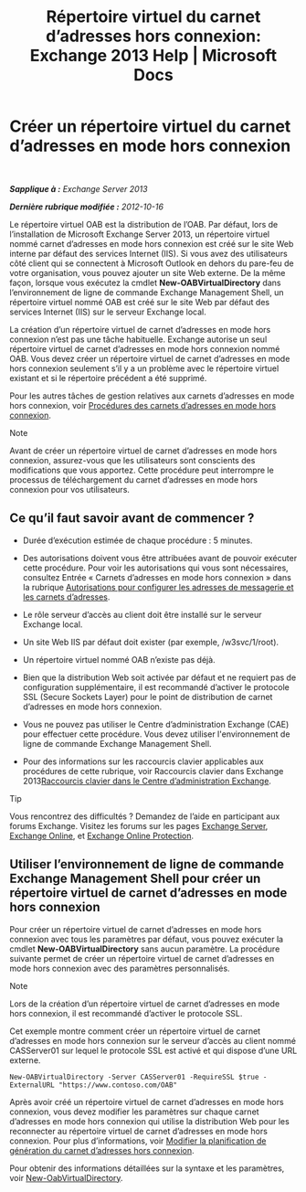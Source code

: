 ﻿---
title: 'Répertoire virtuel du carnet d’adresses hors connexion: Exchange 2013 Help | Microsoft Docs'
TOCTitle: Créer un répertoire virtuel du carnet d’adresses en mode hors connexion
ms:assetid: 2c70e21f-2b12-414a-9e8c-65634a767c72
ms:mtpsurl: https://technet.microsoft.com/fr-fr/library/Aa996917(v=EXCHG.150)
ms:contentKeyID: 50477808
ms.date: 04/24/2018
mtps_version: v=EXCHG.150
ms.translationtype: HT
---

# Créer un répertoire virtuel du carnet d’adresses en mode hors connexion

 

_**Sapplique à :** Exchange Server 2013_

_**Dernière rubrique modifiée :** 2012-10-16_

Le répertoire virtuel OAB est la distribution de l’OAB. Par défaut, lors de l’installation de Microsoft Exchange Server 2013, un répertoire virtuel nommé carnet d’adresses en mode hors connexion est créé sur le site Web interne par défaut des services Internet (IIS). Si vous avez des utilisateurs côté client qui se connectent à Microsoft Outlook en dehors du pare-feu de votre organisation, vous pouvez ajouter un site Web externe. De la même façon, lorsque vous exécutez la cmdlet **New-OABVirtualDirectory** dans l’environnement de ligne de commande Exchange Management Shell, un répertoire virtuel nommé OAB est créé sur le site Web par défaut des services Internet (IIS) sur le serveur Exchange local.

La création d’un répertoire virtuel de carnet d’adresses en mode hors connexion n’est pas une tâche habituelle. Exchange autorise un seul répertoire virtuel de carnet d’adresses en mode hors connexion nommé OAB. Vous devez créer un répertoire virtuel de carnet d’adresses en mode hors connexion seulement s’il y a un problème avec le répertoire virtuel existant et si le répertoire précédent a été supprimé.

Pour les autres tâches de gestion relatives aux carnets d’adresses en mode hors connexion, voir [Procédures des carnets d’adresses en mode hors connexion](offline-address-book-procedures-exchange-2013-help.md).

> [!NOTE]
> Avant de créer un répertoire virtuel de carnet d’adresses en mode hors connexion, assurez-vous que les utilisateurs sont conscients des modifications que vous apportez. Cette procédure peut interrompre le processus de téléchargement du carnet d’adresses en mode hors connexion pour vos utilisateurs.


## Ce qu’il faut savoir avant de commencer ?

  - Durée d’exécution estimée de chaque procédure : 5 minutes.

  - Des autorisations doivent vous être attribuées avant de pouvoir exécuter cette procédure. Pour voir les autorisations qui vous sont nécessaires, consultez Entrée « Carnets d’adresses en mode hors connexion » dans la rubrique [Autorisations pour configurer les adresses de messagerie et les carnets d’adresses](email-address-and-address-book-permissions-exchange-2013-help.md).

  - Le rôle serveur d’accès au client doit être installé sur le serveur Exchange local.

  - Un site Web IIS par défaut doit exister (par exemple, /w3svc/1/root).

  - Un répertoire virtuel nommé OAB n’existe pas déjà.

  - Bien que la distribution Web soit activée par défaut et ne requiert pas de configuration supplémentaire, il est recommandé d’activer le protocole SSL (Secure Sockets Layer) pour le point de distribution de carnet d’adresses en mode hors connexion.

  - Vous ne pouvez pas utiliser le Centre d’administration Exchange (CAE) pour effectuer cette procédure. Vous devez utiliser l'environnement de ligne de commande Exchange Management Shell.

  - Pour des informations sur les raccourcis clavier applicables aux procédures de cette rubrique, voir Raccourcis clavier dans Exchange 2013[Raccourcis clavier dans le Centre d’administration Exchange](keyboard-shortcuts-in-the-exchange-admin-center-exchange-online-protection-help.md).

> [!TIP]
> Vous rencontrez des difficultés ? Demandez de l’aide en participant aux forums Exchange. Visitez les forums sur les pages <a href="https://go.microsoft.com/fwlink/p/?linkid=60612">Exchange Server</a>, <a href="https://go.microsoft.com/fwlink/p/?linkid=267542">Exchange Online</a>, et <a href="https://go.microsoft.com/fwlink/p/?linkid=285351">Exchange Online Protection</a>.


## Utiliser l’environnement de ligne de commande Exchange Management Shell pour créer un répertoire virtuel de carnet d’adresses en mode hors connexion

Pour créer un répertoire virtuel de carnet d’adresses en mode hors connexion avec tous les paramètres par défaut, vous pouvez exécuter la cmdlet **New-OABVirtualDirectory** sans aucun paramètre. La procédure suivante permet de créer un répertoire virtuel de carnet d’adresses en mode hors connexion avec des paramètres personnalisés.

> [!NOTE]
> Lors de la création d’un répertoire virtuel de carnet d’adresses en mode hors connexion, il est recommandé d’activer le protocole SSL.


Cet exemple montre comment créer un répertoire virtuel de carnet d’adresses en mode hors connexion sur le serveur d’accès au client nommé CASServer01 sur lequel le protocole SSL est activé et qui dispose d’une URL externe.

    New-OABVirtualDirectory -Server CASServer01 -RequireSSL $true -ExternalURL "https://www.contoso.com/OAB"

Après avoir créé un répertoire virtuel de carnet d’adresses en mode hors connexion, vous devez modifier les paramètres sur chaque carnet d’adresses en mode hors connexion qui utilise la distribution Web pour les reconnecter au répertoire virtuel de carnet d’adresses en mode hors connexion. Pour plus d’informations, voir [Modifier la planification de génération du carnet d’adresses hors connexion](change-the-offline-address-book-generation-schedule-exchange-2013-help.md).

Pour obtenir des informations détaillées sur la syntaxe et les paramètres, voir [New-OabVirtualDirectory](https://technet.microsoft.com/fr-fr/library/bb123735\(v=exchg.150\)).

